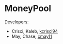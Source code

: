 # MoneyPool

Developers:

* Crisci, Kaleb, [kcrisci94](https://github.com/kcrisci94)
* May, Chase, [cmay11](https://github.com/kcrisci94)
